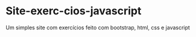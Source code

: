 # Site-exerc-cios-javascript
Um simples site com exercícios feito com bootstrap, html, css e javascript

